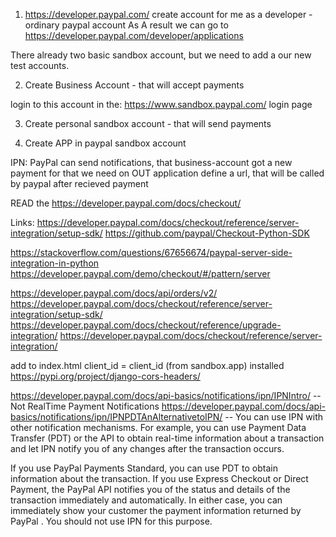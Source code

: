 1. https://developer.paypal.com/ 
create account for me as a developer  - ordinary paypal account
As A result we can go to https://developer.paypal.com/developer/applications    



There already two basic sandbox account, but we need to add a our new test accounts.

2. Create Business  Account  - that will accept payments


login to this account in the: 
https://www.sandbox.paypal.com/ login page


3. Create personal sandbox account - that will send payments


4. Create APP in paypal sandbox account 



IPN: PayPal can send notifications, that business-account got a new payment
for that we need on OUT application define a url, that will be called by paypal after recieved payment

READ the https://developer.paypal.com/docs/checkout/

Links: 
https://developer.paypal.com/docs/checkout/reference/server-integration/setup-sdk/
https://github.com/paypal/Checkout-Python-SDK


https://stackoverflow.com/questions/67656674/paypal-server-side-integration-in-python
https://developer.paypal.com/demo/checkout/#/pattern/server

https://developer.paypal.com/docs/api/orders/v2/
https://developer.paypal.com/docs/checkout/reference/server-integration/setup-sdk/
https://developer.paypal.com/docs/checkout/reference/upgrade-integration/
https://developer.paypal.com/docs/checkout/reference/server-integration/

add to index.html client_id = client_id (from sandbox.app)
installed https://pypi.org/project/django-cors-headers/


https://developer.paypal.com/docs/api-basics/notifications/ipn/IPNIntro/ -- Not RealTime Payment Notifications
https://developer.paypal.com/docs/api-basics/notifications/ipn/IPNPDTAnAlternativetoIPN/ -- You can use IPN with other notification mechanisms. For example, you can use Payment Data Transfer (PDT) or the API to obtain real-time information about a transaction and let IPN notify you of any changes after the transaction occurs.

If you use PayPal Payments Standard, you can use PDT to obtain information about the transaction. If you use Express Checkout or Direct Payment, the PayPal API notifies you of the status and details of the transaction immediately and automatically. In either case, you can immediately show your customer the payment information returned by PayPal . You should not use IPN for this purpose.